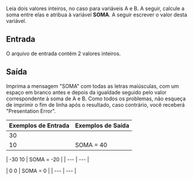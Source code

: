 Leia dois valores inteiros, no caso para variáveis A e B. A seguir, calcule a soma entre elas e atribua à variável **SOMA**. A seguir escrever o valor desta variável.

## **Entrada**

O arquivo de entrada contém 2 valores inteiros.

## **Saída**

Imprima a mensagem "SOMA" com todas as letras maiúsculas, com um espaço em branco antes e depois da igualdade seguido pelo valor correspondente à soma de A e B. Como todos os problemas, não esqueça de imprimir o fim de linha após o resultado, caso contrário, você receberá "Presentation Error".

| **Exemplos de Entrada** | **Exemplos de Saída** |
| --- | --- |
| 30
10 | SOMA = 40 |

| -30
10 | SOMA = -20 |
| --- | --- |

| 0
0 | SOMA = 0 |
| --- | --- |